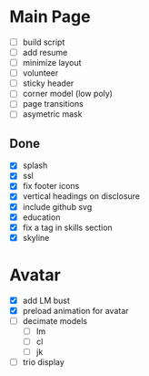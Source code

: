 # Main Page
- [ ] build script
- [ ] add resume
- [ ] minimize layout
- [ ] volunteer
- [ ] sticky header
- [ ] corner model (low poly)
- [ ] page transitions
- [ ] asymetric mask

## Done
- [x] splash
- [x] ssl
- [x] fix footer icons
- [x] vertical headings on disclosure
- [x] include github svg
- [x] education
- [x] fix a tag in skills section
- [x] skyline

# Avatar
- [x] add LM bust
- [x] preload animation for avatar
- [ ] decimate models
	- [ ] lm
	- [ ] cl
	- [ ] jk
- [ ] trio display
